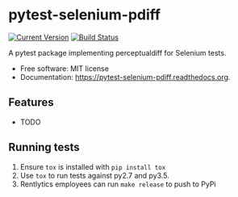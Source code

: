 # pytest-selenium-pdiff

[![Current Version](https://img.shields.io/pypi/v/pytest-selenium-pdiff.svg)](https://pypi.python.org/pypi/pytest-selenium-pdiff)
[![Build Status](https://img.shields.io/circleci/project/rentlytics/pytest-selenium-pdiff.svg)](https://circleci.com/gh/rentlytics/pytest-selenium-pdiff)

A pytest package implementing perceptualdiff for Selenium tests.

* Free software: MIT license
* Documentation: https://pytest-selenium-pdiff.readthedocs.org.

## Features

* TODO

## Running tests
1. Ensure `tox` is installed with `pip install tox`
1. Use `tox` to run tests against py2.7 and py3.5.
1. Rentlytics employees can run `make release` to push to PyPi
